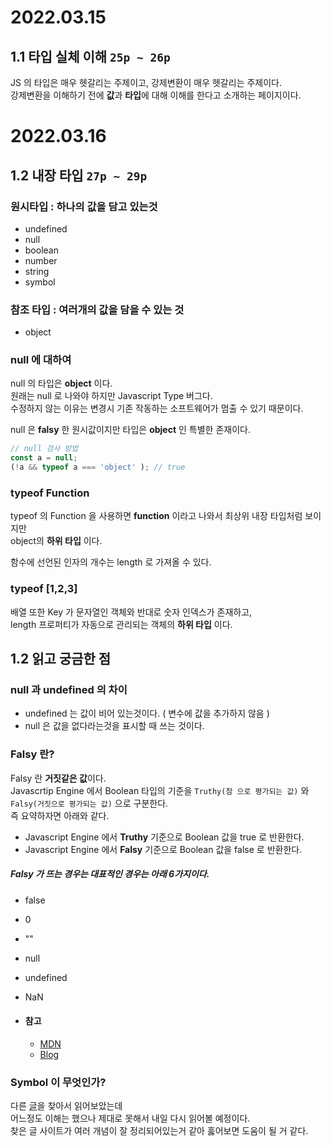 # 2022.03.15

## 1.1 타입 실체 이해 `25p ~ 26p`
JS 의 타입은 매우 헷갈리는 주제이고, 강제변환이 매우 헷갈리는 주제이다.    
강제변환을 이해하기 전에 **값**과 **타입**에 대해 이해를 한다고 소개하는 페이지이다.


# 2022.03.16

## 1.2 내장 타입 `27p ~ 29p`

### 원시타입 : 하나의 값을 담고 있는것
- undefined
- null
- boolean
- number
- string
- symbol

### 참조 타입 : 여러개의 값을 담을 수 있는 것
- object

### null 에 대하여
null 의 타입은 **object** 이다.      
원래는 null 로 나와야 하지만 Javascript Type 버그다.       
수정하지 않는 이유는 변경시 기존 작동하는 소프트웨어가 멈출 수 있기 때문이다.         

null 은 **falsy** 한 원시값이지만 타입은 **object** 인 특별한 존재이다.
``` js
// null 검사 방법
const a = null;
(!a && typeof a === 'object' ); // true 
```

### typeof Function
typeof 의 Function 을 사용하면 **function** 이라고 나와서 최상위 내장 타입처럼 보이지만        
object의 **하위 타입** 이다. 

함수에 선언된 인자의 개수는 length 로 가져올 수 있다.

### typeof [1,2,3] 
배열 또한 Key 가 문자열인 객체와 반대로 숫자 인덱스가 존재하고,      
length 프로퍼티가 자동으로 관리되는 객체의 **하위 타입** 이다. 

## 1.2 읽고 궁금한 점

### null 과 undefined 의 차이 
- undefined 는 값이 비어 있는것이다. ( 변수에 값을 추가하지 않음 )
- null 은 값을 없다라는것을 표시할 때 쓰는 것이다. 

### Falsy 란?
Falsy 란 **거짓같은 값**이다.      
Javascrtip Engine 에서 Boolean 타입의 기준을 `Truthy(참 으로 평가되는 값)` 와 `Falsy(거짓으로 평가되는 값)` 으로 구분한다.       
즉 요약하자면 아래와 같다.
- Javascript Engine 에서 **Truthy** 기준으로 Boolean 값을 true 로 반환한다.
- Javascript Engine 에서 **Falsy** 기준으로 Boolean 값을 false 로 반환한다.


##### **Falsy** 가 뜨는 경우는 대표적인 경우는 아래 6가지이다.
- false
- 0
- ""
- null
- undefined
- NaN

- #### 참고 
	- [MDN](https://developer.mozilla.org/ko/docs/Glossary/Falsy)
	- [Blog](https://joooing.tistory.com/entry/%EA%B8%B0%EC%96%B5%ED%95%B4%EC%95%BC-%ED%95%A0-6%EA%B0%80%EC%A7%80-falsy-%EA%B0%92)

###  Symbol 이 무엇인가?
다른 [글](https://ko.javascript.info/symbol)을 찾아서 읽어보았는데     
어느정도 이해는 했으나 제대로 못해서 내일 다시 읽어볼 예정이다.      
찾은 글 사이트가 여러 개념이 잘 정리되어있는거 같아 훓어보면 도움이 될 거 같다.